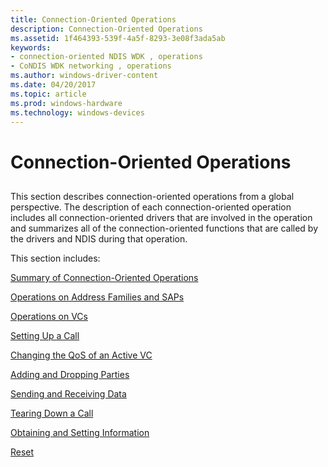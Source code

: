 ```yaml
---
title: Connection-Oriented Operations
description: Connection-Oriented Operations
ms.assetid: 1f464393-539f-4a5f-8293-3e08f3ada5ab
keywords:
- connection-oriented NDIS WDK , operations
- CoNDIS WDK networking , operations
ms.author: windows-driver-content
ms.date: 04/20/2017
ms.topic: article
ms.prod: windows-hardware
ms.technology: windows-devices
---
```


# Connection-Oriented Operations


## <a href="" id="ddk-connection-oriented-operations-ng"></a>


This section describes connection-oriented operations from a global perspective. The description of each connection-oriented operation includes all connection-oriented drivers that are involved in the operation and summarizes all of the connection-oriented functions that are called by the drivers and NDIS during that operation.

This section includes:

[Summary of Connection-Oriented Operations](summary-of-connection-oriented-operations.md)

[Operations on Address Families and SAPs](operations-on-address-families-and-saps.md)

[Operations on VCs](operations-on-vcs.md)

[Setting Up a Call](setting-up-a-call.md)

[Changing the QoS of an Active VC](changing-the-qos-of-an-active-vc.md)

[Adding and Dropping Parties](adding-and-dropping-parties.md)

[Sending and Receiving Data](sending-and-receiving-data.md)

[Tearing Down a Call](tearing-down-a-call.md)

[Obtaining and Setting Information](obtaining-and-setting-information.md)

[Reset](reset.md)

 

 





